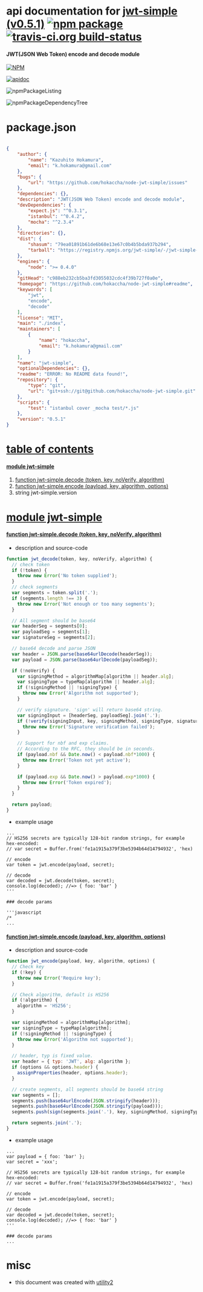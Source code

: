 # api documentation for  [jwt-simple (v0.5.1)](https://github.com/hokaccha/node-jwt-simple#readme)  [![npm package](https://img.shields.io/npm/v/npmdoc-jwt-simple.svg?style=flat-square)](https://www.npmjs.org/package/npmdoc-jwt-simple) [![travis-ci.org build-status](https://api.travis-ci.org/npmdoc/node-npmdoc-jwt-simple.svg)](https://travis-ci.org/npmdoc/node-npmdoc-jwt-simple)
#### JWT(JSON Web Token) encode and decode module

[![NPM](https://nodei.co/npm/jwt-simple.png?downloads=true)](https://www.npmjs.com/package/jwt-simple)

[![apidoc](https://npmdoc.github.io/node-npmdoc-jwt-simple/build/screenCapture.buildNpmdoc.browser.%252Fhome%252Ftravis%252Fbuild%252Fnpmdoc%252Fnode-npmdoc-jwt-simple%252Ftmp%252Fbuild%252Fapidoc.html.png)](https://npmdoc.github.io/node-npmdoc-jwt-simple/build/apidoc.html)

![npmPackageListing](https://npmdoc.github.io/node-npmdoc-jwt-simple/build/screenCapture.npmPackageListing.svg)

![npmPackageDependencyTree](https://npmdoc.github.io/node-npmdoc-jwt-simple/build/screenCapture.npmPackageDependencyTree.svg)



# package.json

```json

{
    "author": {
        "name": "Kazuhito Hokamura",
        "email": "k.hokamura@gmail.com"
    },
    "bugs": {
        "url": "https://github.com/hokaccha/node-jwt-simple/issues"
    },
    "dependencies": {},
    "description": "JWT(JSON Web Token) encode and decode module",
    "devDependencies": {
        "expect.js": "^0.3.1",
        "istanbul": "^0.4.2",
        "mocha": "^2.3.4"
    },
    "directories": {},
    "dist": {
        "shasum": "79ea01891b61de6b68e13e67c0b4b5bda937b294",
        "tarball": "https://registry.npmjs.org/jwt-simple/-/jwt-simple-0.5.1.tgz"
    },
    "engines": {
        "node": ">= 0.4.0"
    },
    "gitHead": "c988eb232cb5ba3fd3055032cdc4f39b727f0a0e",
    "homepage": "https://github.com/hokaccha/node-jwt-simple#readme",
    "keywords": [
        "jwt",
        "encode",
        "decode"
    ],
    "license": "MIT",
    "main": "./index",
    "maintainers": [
        {
            "name": "hokaccha",
            "email": "k.hokamura@gmail.com"
        }
    ],
    "name": "jwt-simple",
    "optionalDependencies": {},
    "readme": "ERROR: No README data found!",
    "repository": {
        "type": "git",
        "url": "git+ssh://git@github.com/hokaccha/node-jwt-simple.git"
    },
    "scripts": {
        "test": "istanbul cover _mocha test/*.js"
    },
    "version": "0.5.1"
}
```



# <a name="apidoc.tableOfContents"></a>[table of contents](#apidoc.tableOfContents)

#### [module jwt-simple](#apidoc.module.jwt-simple)
1.  [function <span class="apidocSignatureSpan">jwt-simple.</span>decode (token, key, noVerify, algorithm)](#apidoc.element.jwt-simple.decode)
1.  [function <span class="apidocSignatureSpan">jwt-simple.</span>encode (payload, key, algorithm, options)](#apidoc.element.jwt-simple.encode)
1.  string <span class="apidocSignatureSpan">jwt-simple.</span>version



# <a name="apidoc.module.jwt-simple"></a>[module jwt-simple](#apidoc.module.jwt-simple)

#### <a name="apidoc.element.jwt-simple.decode"></a>[function <span class="apidocSignatureSpan">jwt-simple.</span>decode (token, key, noVerify, algorithm)](#apidoc.element.jwt-simple.decode)
- description and source-code
```javascript
function jwt_decode(token, key, noVerify, algorithm) {
  // check token
  if (!token) {
    throw new Error('No token supplied');
  }
  // check segments
  var segments = token.split('.');
  if (segments.length !== 3) {
    throw new Error('Not enough or too many segments');
  }

  // All segment should be base64
  var headerSeg = segments[0];
  var payloadSeg = segments[1];
  var signatureSeg = segments[2];

  // base64 decode and parse JSON
  var header = JSON.parse(base64urlDecode(headerSeg));
  var payload = JSON.parse(base64urlDecode(payloadSeg));

  if (!noVerify) {
    var signingMethod = algorithmMap[algorithm || header.alg];
    var signingType = typeMap[algorithm || header.alg];
    if (!signingMethod || !signingType) {
      throw new Error('Algorithm not supported');
    }

    // verify signature. 'sign' will return base64 string.
    var signingInput = [headerSeg, payloadSeg].join('.');
    if (!verify(signingInput, key, signingMethod, signingType, signatureSeg)) {
      throw new Error('Signature verification failed');
    }

    // Support for nbf and exp claims.
    // According to the RFC, they should be in seconds.
    if (payload.nbf && Date.now() < payload.nbf*1000) {
      throw new Error('Token not yet active');
    }

    if (payload.exp && Date.now() > payload.exp*1000) {
      throw new Error('Token expired');
    }
  }

  return payload;
}
```
- example usage
```shell
...
// HS256 secrets are typically 128-bit random strings, for example hex-encoded:
// var secret = Buffer.from('fe1a1915a379f3be5394b64d14794932', 'hex)

// encode
var token = jwt.encode(payload, secret);

// decode
var decoded = jwt.decode(token, secret);
console.log(decoded); //=> { foo: 'bar' }
'''

### decode params

'''javascript
/*
...
```

#### <a name="apidoc.element.jwt-simple.encode"></a>[function <span class="apidocSignatureSpan">jwt-simple.</span>encode (payload, key, algorithm, options)](#apidoc.element.jwt-simple.encode)
- description and source-code
```javascript
function jwt_encode(payload, key, algorithm, options) {
  // Check key
  if (!key) {
    throw new Error('Require key');
  }

  // Check algorithm, default is HS256
  if (!algorithm) {
    algorithm = 'HS256';
  }

  var signingMethod = algorithmMap[algorithm];
  var signingType = typeMap[algorithm];
  if (!signingMethod || !signingType) {
    throw new Error('Algorithm not supported');
  }

  // header, typ is fixed value.
  var header = { typ: 'JWT', alg: algorithm };
  if (options && options.header) {
    assignProperties(header, options.header);
  }

  // create segments, all segments should be base64 string
  var segments = [];
  segments.push(base64urlEncode(JSON.stringify(header)));
  segments.push(base64urlEncode(JSON.stringify(payload)));
  segments.push(sign(segments.join('.'), key, signingMethod, signingType));

  return segments.join('.');
}
```
- example usage
```shell
...
var payload = { foo: 'bar' };
var secret = 'xxx';

// HS256 secrets are typically 128-bit random strings, for example hex-encoded:
// var secret = Buffer.from('fe1a1915a379f3be5394b64d14794932', 'hex)

// encode
var token = jwt.encode(payload, secret);

// decode
var decoded = jwt.decode(token, secret);
console.log(decoded); //=> { foo: 'bar' }
'''

### decode params
...
```



# misc
- this document was created with [utility2](https://github.com/kaizhu256/node-utility2)
